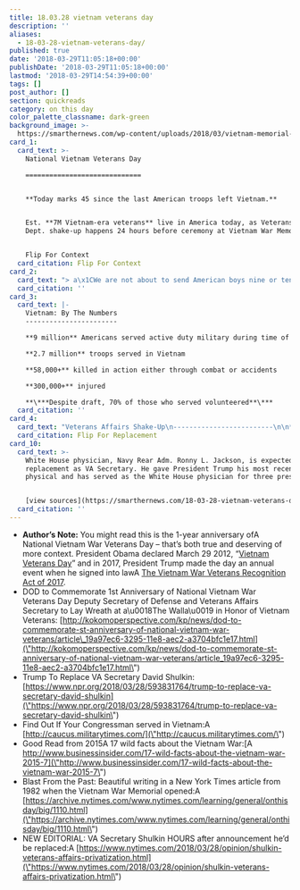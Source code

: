 ```yaml
---
title: 18.03.28 vietnam veterans day
description: ''
aliases:
  - 18-03-28-vietnam-veterans-day/
published: true
date: '2018-03-29T11:05:18+00:00'
publishDate: '2018-03-29T11:05:18+00:00'
lastmod: '2018-03-29T14:54:39+00:00'
tags: []
post_author: []
section: quickreads
category: on this day
color_palette_classname: dark-green
background_image: >-
  https://smarthernews.com/wp-content/uploads/2018/03/vietnam-memorial-1436628_640.jpg
card_1:
  card_text: >-
    National Vietnam Veterans Day

    =============================


    **Today marks 45 since the last American troops left Vietnam.**


    Est. **7M Vietnam-era veterans** live in America today, as Veterans Affairs
    Dept. shake-up happens 24 hours before ceremony at Vietnam War Memorial.


    Flip For Context
  card_citation: Flip For Context
card_2:
  card_text: "> a\x1CWe are not about to send American boys nine or ten thousand miles away from home to do what Asian boys ought to be doing for themselves.a\x1D\n> \n> President Lyndon Johnson, in aA speech at Akron University, October 21, 1964, 2 weeks before presidential election & 6 months before he sent American troops into combat."
  card_citation: ''
card_3:
  card_text: |-
    Vietnam: By The Numbers
    -----------------------

    **9 million** Americans served active duty military during time of war

    **2.7 million** troops served in Vietnam

    **58,000+** killed in action either through combat or accidents

    **300,000+** injured

    **\***Despite draft, 70% of those who served volunteered**\***
  card_citation: ''
card_4:
  card_text: "Veterans Affairs Shake-Up\n-------------------------\n\n*   VA Secretary David Shulkin was expected at the Vietnam Veterans Memorial ceremony, but less than 24 hours before, WH announced he’d been replaced.\n*   Shulkin was the last remaining member of Pres. Obamaa\x19s administration to serve in Pres. Trump’s cabinet.\n\nFlip For Replacement"
  card_citation: Flip For Replacement
card_10:
  card_text: >-
    White House physician, Navy Rear Adm. Ronny L. Jackson, is expected
    replacement as VA Secretary. He gave President Trump his most recent
    physical and has served as the White House physician for three presidents.


    [view sources](https://smarthernews.com/18-03-28-vietnam-veterans-day/)
  card_citation: ''
---
```

*   **Author’s Note:** You might read this is the 1-year anniversary ofA National Vietnam War Veterans Day – that’s both true and deserving of more context. President Obama declared March 29 2012, “[Vietnam Veterans Day](\"https://obamawhitehouse.archives.gov/the-press-office/2012/03/29/presidential-proclamation-vietnam-veterans-day\")” and in 2017, President Trump made the day an annual event when he signed into lawA [The Vietnam War Veterans Recognition Act of 2017](\"https://www.whitehouse.gov/briefings-statements/president-donald-j-trump-signs-s-305-law/\").
*   DOD to Commemorate 1st Anniversary of National Vietnam War Veterans Day Deputy Secretary of Defense and Veterans Affairs Secretary to Lay Wreath at a\\u0018The Walla\\u0019 in Honor of Vietnam Veterans: [http://kokomoperspective.com/kp/news/dod-to-commemorate-st-anniversary-of-national-vietnam-war-veterans/article\_19a97ec6-3295-11e8-aec2-a3704bfc1e17.html](\"http://kokomoperspective.com/kp/news/dod-to-commemorate-st-anniversary-of-national-vietnam-war-veterans/article_19a97ec6-3295-11e8-aec2-a3704bfc1e17.html\")
*   Trump To Replace VA Secretary David Shulkin: [https://www.npr.org/2018/03/28/593831764/trump-to-replace-va-secretary-david-shulkin](\"https://www.npr.org/2018/03/28/593831764/trump-to-replace-va-secretary-david-shulkin\")
*   Find Out If Your Congressman served in Vietnam:A [http://caucus.militarytimes.com/](\"http://caucus.militarytimes.com/\")
*   Good Read from 2015A 17 wild facts about the Vietnam War:[A http://www.businessinsider.com/17-wild-facts-about-the-vietnam-war-2015-7](\"http://www.businessinsider.com/17-wild-facts-about-the-vietnam-war-2015-7\")
*   Blast From the Past: Beautiful writing in a New York Times article from 1982 when the Vietnam War Memorial opened:A [https://archive.nytimes.com/www.nytimes.com/learning/general/onthisday/big/1110.html](\"https://archive.nytimes.com/www.nytimes.com/learning/general/onthisday/big/1110.html\")
*   NEW EDITORIAL: VA Secretary Shulkin HOURS after announcement he’d be replaced:A [https://www.nytimes.com/2018/03/28/opinion/shulkin-veterans-affairs-privatization.html](\"https://www.nytimes.com/2018/03/28/opinion/shulkin-veterans-affairs-privatization.html\")